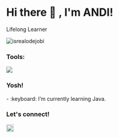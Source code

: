 # <summary><strong>Hi there :wave: , I'm ANDI!</strong></summary>
Lifelong Learner
<p align="left"> <img src="https://komarev.com/ghpvc/?username=goonesmile&label=Profile%20views&color=0e75b6&style=flat" alt="isrealodejobi" />
</p>

### <summary><strong>Tools:</strong></summary>
<p>
    <img src="https://img.shields.io/badge/Text%20Editor-Visual%20Studio%20Code-blue?&logo=visual%20studio%20code&logoColor=blue" />
</p>

### <summary><strong>Yosh!</strong></summary>
<p>
    - :keyboard: I’m currently learning Java. </br>
<p>
 
### <summary><strong>Let's connect!</strong></summary>
</a>
<a href="https://www.instagram.com/_ndihm?igsh=MW9ndWxzbnAycHFvcQ==">
  <img align="left" alt="Goo's Instagram" width="20px" src="https://simpleicons.now.sh/instagram/495f7e" />
</a>

